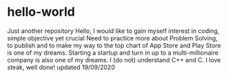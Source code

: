 # hello-world
Just another repository
Hello, I would like to gain myself interest in coding, simple objective yet crucial
Need to practice more about Problem Solving, to publish and to make my way to the top chart of App Store and Play Store is one of my dreams. Starting a startup and turn in up to a multi-millionaire company is also one of my dreams.
I (do not) understand C++ and C. I love steak, well done!
updated 19/09/2020
